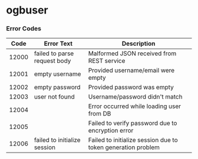 # ogbuser



### Error Codes
| Code  | Error Text                   | Description                                                  |
|-------|------------------------------|--------------------------------------------------------------|
| 12000 | failed to parse request body | Malformed JSON received from REST service                    |
| 12001 | empty username               | Provided username/email were empty                           |
| 12002 | empty password               | Provided password was empty                                  |
| 12003 | user not found               | Username/password didn't match                               |
| 12004 | <dynamic>                    | Error occurred while loading user from DB                    |
| 12005 | <dynamic>                    | Failed to verify password due to encryption error            |
| 12006 | failed to initialize session | Failed to initialize session due to token generation problem |

